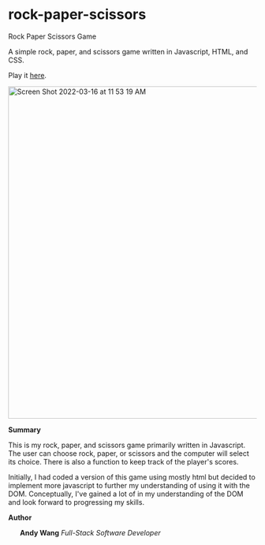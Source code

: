 # rock-paper-scissors
Rock Paper Scissors Game 

A simple rock, paper, and scissors game written in Javascript, HTML, and CSS.

Play it <a href=https://andywangpt.github.io/rock-paper-scissors>here</a>.

<img width="674" alt="Screen Shot 2022-03-16 at 11 53 19 AM" src="https://user-images.githubusercontent.com/95507674/158666270-b3eee7a3-bab7-4b19-8a89-85b1005d837f.png">

<b>Summary</b>

This is my rock, paper, and scissors game primarily written in Javascript.  The user can choose rock, paper, or scissors and the computer will select its choice.  There is also a function to keep track of the player's scores.

Initially, I had coded a version of this game using mostly html but decided to implement more javascript to further my understanding of using it with the DOM.  Conceptually, I've gained a lot of in my understanding of the DOM and look forward to progressing my skills.

<b>Author</b>
<ul><b>Andy Wang</b> <i>Full-Stack Software Developer</i>
